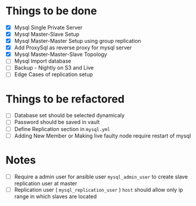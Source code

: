 # Things to be done
- [x] Mysql Single Private Server
- [x] Mysql Master-Slave Setup
- [x] Mysql Master-Master Setup using group replication
- [x] Add ProxySql as reverse proxy for mysql server
- [x] Mysql Master-Master-Slave Topology 
- [ ] Mysql Import database
- [ ] Backup - Nightly on S3 and Live
- [ ] Edge Cases of replication setup

# Things to be refactored
- [ ] Database set should be selected dynamicaly
- [ ] Password should be saved in vault
- [ ] Define Replication section in `mysql.yml` 
- [ ] Adding New Member or Making live faulty node require restart of mysql

# Notes
- [ ] Require a admin user for ansible user `mysql_admin_user` to create slave replication user at master
- [ ] Replication user ( `mysql_replication_user` ) `host` should allow only ip range in which slaves are located
